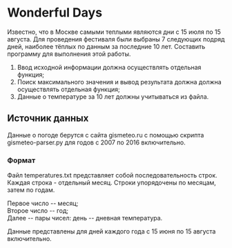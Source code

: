 # Wonderful Days

Известно, что в Москве самыми теплыми являются дни с 15 июля по 15 августа. Для проведения фестиваля были выбраны 7 следующих подряд дней, наиболее тёплых по данным за последние 10 лет. Составить программу для выполнения этой работы.

1) Ввод исходной информации должна осуществлять отдельная функция;<br>
2) Поиск максимального значения и вывод результата должна должна осуществлять отдельная функция;<br>
3) Данные о температуре за 10 лет должны учитываться из файла.

## Источник данных

Данные о погоде берутся с сайта gismeteo.ru с помощью скрипта gismeteo-parser.py для годов с 2007 по 2016 включительно.

### Формат

Файл temperatures.txt представляет собой последовательность строк.
Каждая строка - отдельный месяц.
Строки упорядочены по месяцам, затем по годам.

Первое число -- месяц;<br>
Второе число -- год;<br>
Далее -- пары чисел: день -- дневная температура.

Данные представлены для дней каждого года с 15 июня по 15 августа включительно.